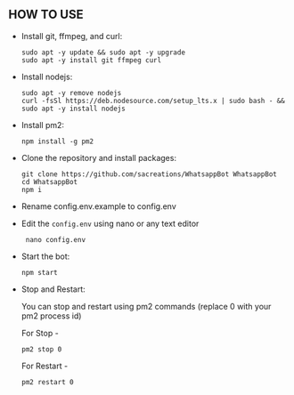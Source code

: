 ## HOW TO USE

- Install git, ffmpeg, and curl:

      sudo apt -y update && sudo apt -y upgrade
      sudo apt -y install git ffmpeg curl

- Install nodejs:

      sudo apt -y remove nodejs
      curl -fsSl https://deb.nodesource.com/setup_lts.x | sudo bash - && sudo apt -y install nodejs


- Install pm2:

      npm install -g pm2

- Clone the repository and install packages:

      git clone https://github.com/sacreations/WhatsappBot WhatsappBot
      cd WhatsappBot
      npm i

- Rename config.env.example to config.env
  
- Edit the `config.env` using nano or any text editor

       nano config.env

- Start the bot:

      npm start

- Stop and Restart:

  You can stop and restart using pm2 commands (replace 0 with your pm2 process id)

  For Stop -

      pm2 stop 0

  For Restart -
  
      pm2 restart 0


       
